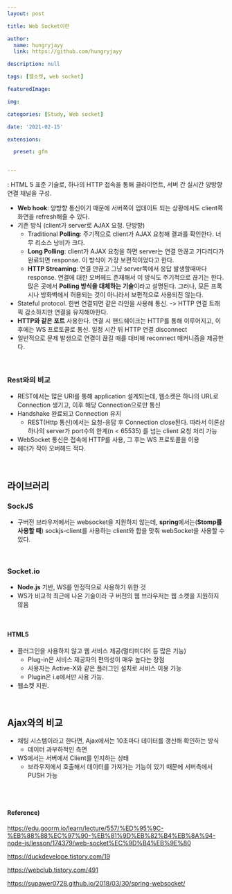 ```yaml
---
layout: post

title: Web Socket이란

author: 
  name: hungryjayy
  link: https://github.com/hungryjayy

description: null

tags: [웹소켓, web socket]

featuredImage: 

img: 

categories: [Study, Web socket]

date: '2021-02-15'

extensions:

  preset: gfm


---
```


: HTML 5 표준 기술로, 하나의 HTTP 접속을 통해 클라이언트, 서버 간 실시간 양방향 연결 채널을 구성.

* **Web hook**: 양방향 통신이기 때문에 서버쪽이 업데이트 되는 상황에서도 client쪽 화면을 refresh해줄 수 있다.
* 기존 방식 (client가 server로 AJAX 요청. 단방향)
  * Traditional **Polling**: 주기적으로 client가 AJAX 요청해 결과를 확인한다. 너무 리소스 낭비가 크다.
  * **Long Polling**: client가 AJAX 요청을 하면 server는 연결 안끊고 기다리다가 완료되면 response. 이 방식이 가장 보편적이었다고 한다.
  * **HTTP Streaming**: 연결 안끊고 그냥 server쪽에서 응답 발생할때마다 response. 연결에 대한 오버헤드 존재해서 이 방식도 주기적으로 끊기는 한다. 많은 곳에서 **Polling 방식을 대체하는 기술**이라고 설명된다. 그러나, 모든 프록시나 방화벽에서 허용되는 것이 아니라서 보편적으로 사용되진 않는다.
* Stateful protocol. 한번 연결되면 같은 라인을 사용해 통신. -> HTTP 연결 트래픽 감소하지만 연결을 유지해야한다.
* **HTTP와 같은 포트** 사용한다. 연결 시 핸드쉐이크는 HTTP를 통해 이루어지고, 이후에는 WS 프로토콜로 통신. 일정 시간 뒤 HTTP 연결 disconnect
* 일반적으로 문제 발생으로 연결이 끊길 때를 대비해 reconnect 매커니즘을 제공한다.

<br>

### Rest와의 비교

* REST에서는 많은 URI를 통해 application 설계되는데, 웹소켓은 하나의 URL로 Connection 생기고, 이후 해당 Connection으로만 통신
* Handshake 완료되고 Connection 유지
  * REST(Http 통신)에서는 요청-응답 후 Connection close된다. 따라서 이론상 하나의 server가 port수의 한계(n < 65535) 를 넘는 client 요청 처리 가능
* WebSocket 통신은 접속에 HTTP를 사용, 그 후는 WS 프로토콜을 이용
* 헤더가 작아 오버헤드 적다.

<br>

## 라이브러리

### SockJS

* 구버전 브라우저에서는 websocket을 지원하지 않는데, **spring**에서는(**Stomp를 사용할 때**) sockjs-client를 사용하는 client와 합을 맞춰 webSocket을 사용할 수 있다.

<br>

### Socket.io

* **Node.js** 기반, WS를 안정적으로 사용하기 위한 것
* WS가 비교적 최근에 나온 기술이라 구 버전의 웹 브라우저는 웹 소켓을 지원하지 않음

<br>

#### HTML5

* 플러그인을 사용하지 않고 웹 서비스 제공(멀티미디어 등 많은 기능)
  * Plug-in은 서비스 제공자의 편의성이 매우 높다는 장점
  * 사용자는 Active-X와 같은 플러그인 설치로 서비스 이용 가능
  * Plugin은 i.e에서만 사용 가능.
* 웹소켓 지원.

<br>

## Ajax와의 비교

* 채팅 시스템이라고 한다면, Ajax에서는 10초마다 데이터를 갱신해 확인하는 방식
  * 데이터 과부하적인 측면
* WS에서는 서버에서 Client를 인지하는 상태
  * 브라우저에서 호출해서 데이터를 가져가는 기능이 있기 때문에 서버측에서 PUSH 가능

<br><br>

#### Reference)

https://edu.goorm.io/learn/lecture/557/%ED%95%9C-%EB%88%88%EC%97%90-%EB%81%9D%EB%82%B4%EB%8A%94-node-js/lesson/174379/web-socket%EC%9D%B4%EB%9E%80

https://duckdevelope.tistory.com/19

https://webclub.tistory.com/491

https://supawer0728.github.io/2018/03/30/spring-websocket/